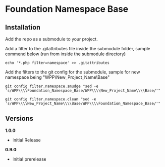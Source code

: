 Foundation Namespace Base
==========


Installation
------------

Add the repo as a submodule to your project.

Add a filter to the .gitattributes file inside the submodule folder, sample commend below (run from inside the submodule directory)

`echo '*.php filter=namespace' >> .gitattributes`

Add the filters to the git config for the submodule, sample for new namespace being "WPP\New_Project_Name\Base"

`git config filter.namespace.smudge "sed -e 's/WPP\\\\Foundation_Namespace_Base/WPP\\\\New_Project_Name\\\\Base/'"`

`git config filter.namespace.clean "sed -e 's/WPP\\\\New_Project_Name\\\\Base/WPP\\\\Foundation_Namespace_Base/'"`


Versions
--------

**1.0.0**

* Initial Release

**0.9.0**

* Initial prerelease
